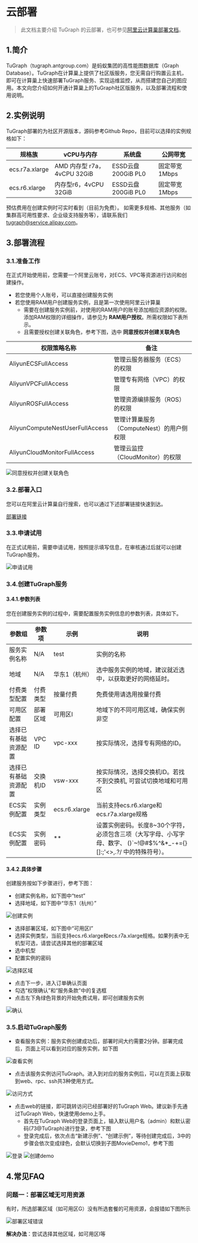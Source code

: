 # 云部署

> 此文档主要介绍 TuGraph 的云部署，也可参见[阿里云计算巢部署文档](https://aliyun-computenest.github.io/quickstart-tugraph/)。

## 1.简介

TuGraph（tugraph.antgroup.com）是蚂蚁集团的高性能图数据库（Graph Database）。TuGraph在计算巢上提供了社区版服务，您无需自行购置云主机，即可在计算巢上快速部署TuGraph服务、实现运维监控，从而搭建您自己的图应用。本文向您介绍如何开通计算巢上的TuGraph社区版服务，以及部署流程和使用说明。

## 2.实例说明

TuGraph部署的为社区开源版本，源码参考Github Repo，目前可以选择的实例规格如下：

|规格族         |vCPU与内存                 |系统盘             |公网带宽     |
|--------------|--------------------------|-------------------|-------------|
|ecs.r7a.xlarge|AMD 内存型 r7a，4vCPU 32GiB|ESSD云盘 200GiB PL0|固定带宽1Mbps|
|ecs.r6.xlarge |内存型r6，4vCPU 32GiB      |ESSD云盘 200GiB PL0|固定带宽1Mbps|

预估费用在创建实例时可实时看到（目前为免费）。 如需更多规格、其他服务（如集群高可用性要求、企业级支持服务等），请联系我们 tugraph@service.alipay.com。

## 3.部署流程

### 3.1.准备工作

在正式开始使用前，您需要一个阿里云账号，对ECS、VPC等资源进行访问和创建操作。

- 若您使用个人账号，可以直接创建服务实例
- 若您使用RAM用户创建服务实例，且是第一次使用阿里云计算巢
    - 需要在创建服务实例前，对使用的RAM用户的账号添加相应资源的权限。添加RAM权限的详细操作，请参见为 __RAM用户授权__。所需权限如下表所示。
    - 且需要授权创建关联角色，参考下图，选中 __同意授权并创建关联角色__

|权限策略名称         |备注                 |
|--------------|--------------------------|
|AliyunECSFullAccess|管理云服务器服务（ECS）的权限|
|AliyunVPCFullAccess|管理专有网络（VPC）的权限|
|AliyunROSFullAccess|管理资源编排服务（ROS）的权限|
|AliyunComputeNestUserFullAccess|管理计算巢服务（ComputeNest）的用户侧权限|
|AliyunCloudMonitorFullAccess|管理云监控（CloudMonitor）的权限|

![同意授权并创建关联角色](../../../images/cloud-deployment-1.png)

### 3.2.部署入口

您可以在阿里云计算巢自行搜索，也可以通过下述部署链接快速到达。

[部署链接](https://computenest.console.aliyun.com/user/cn-hangzhou/serviceInstanceCreate?ServiceId=service-7b50ea3d20e643da95bf&&isTrial=true)

### 3.3.申请试用

在正式试用前，需要申请试用，按照提示填写信息，在审核通过后就可以创建TuGraph服务。

![申请试用](../../../images/cloud-deployment-2.png)

### 3.4.创建TuGraph服务

#### 3.4.1.参数列表

您在创建服务实例的过程中，需要配置服务实例信息的参数列表，具体如下。

|参数组|	参数项|	示例|	说明|
|---- |----     |----|---|
|服务实例名称|	N/A|	test|	实例的名称|
|地域|	N/A|	华东1（杭州）|	选中服务实例的地域，建议就近选中，以获取更好的网络延时。|
|付费类型配置|	付费类型|	按量付费|	免费使用请选用按量付费|
|可用区配置|	部署区域|	可用区I|	地域下的不同可用区域，确保实例非空|
|选择已有基础资源配置|	VPC ID|	vpc-xxx|	按实际情况，选择专有网络的ID。|
|选择已有基础资源配置|	交换机ID|	vsw-xxx|	按实际情况，选择交换机ID。若找不到交换机, 可尝试切换地域和可用区|
|ECS实例配置|	实例类型|	ecs.r6.xlarge|	当前支持ecs.r6.xlarge和ecs.r7a.xlarge规格|
|ECS实例配置|	实例密码|	**|	设置实例密码。长度8~30个字符，必须包含三项（大写字母、小写字母、数字、 ()`~!@#$%^&*_-+={}[]:;'<>,.?/ 中的特殊符号）。|

#### 3.4.2.具体步骤

创建服务按如下步骤进行，参考下图：

- 创建实例名称，如下图中“test”
- 选择地域，如下图中“华东1（杭州）”

![创建实例](../../../images/cloud-deployment-3.png)

- 选择部署区域，如下图中“可用区I”
- 选择实例类型，当前支持ecs.r6.xlarge和ecs.r7a.xlarge规格。如果列表中无机型可选，请尝试选择其他的部署区域
- 选中机型
- 配置实例的密码

![选择区域](../../../images/cloud-deployment-4.png)

- 点击下一步，进入订单确认页面
- 勾选“权限确认”和“服务条款”中的复选框
- 点击左下角绿色背景的开始免费试用，即可创建服务实例

![确认](../../../images/cloud-deployment-5.png)

### 3.5.启动TuGraph服务

- 查看服务实例：服务实例创建成功后，部署时间大约需要2分钟。部署完成后，页面上可以看到对应的服务实例，如下图

![查看实例](../../../images/cloud-deployment-6.png)

- 点击该服务实例访问TuGraph。进入到对应的服务实例后，可以在页面上获取到web、rpc、ssh共3种使用方式。

![访问方式](../../../images/cloud-deployment-7.png)

- 点击web的链接，即可跳转访问已经部署好的TuGraph Web。建议新手先通过TuGraph Web，快速使用demo上手。
    - 首先在TuGraph Web的登录页面上，输入默认用户名（admin）和默认密码(73@TuGraph)进行登录，参考下图
    - 登录完成后，依次点击“新建示例”、“创建示例”，等待创建完成后，3中的步骤会依次变成绿色，会默认切换到子图MovieDemo1，参考下图

![登录](../../../images/cloud-deployment-8.png)
![创建demo](../../../images/cloud-deployment-9.png)

## 4.常见FAQ

### 问题一：部署区域无可用资源

有时，所选部署区域（如可用区G）没有所选套餐的可用资源，会报错如下图所示

![部署区域错误](/doc/images/cloud-deployment-10.png)

__解决办法__：尝试选择其他区域，如可用区I等